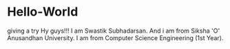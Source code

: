 # Hello-World
giving a try
Hy guys!!! I am Swastik Subhadarsan. 
And i am from Siksha 'O' Anusandhan University.
I am from Computer Science Engineering (1st Year).
